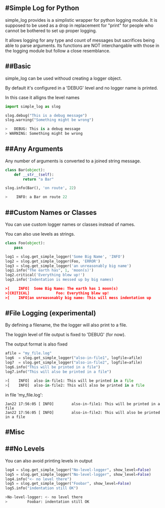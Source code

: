 #Simple Log for Python
----------------------

simple_log provides is a simplistic wrapper for python logging module.
It is supposed to be used as a drop in replacement for "print" for people who cannot 
be bothered to set up proper logging. 

It allows logging for any type and count of messages but sacrifices being able to parse arguments.
Its functions are NOT interchangable with those in the logging module but follow a close resemblance.


##Basic
--------
simple_log can be used withoud creating a logger object.

By default it's configured in a 'DEBUG' level and no logger name is printed.

In this case it alligns the level names

```python
import simple_log as slog

slog.debug("This is a debug message")
slog.warning("Something might be wrong")

>   DEBUG: This is a debug message
> WARNING: Something might be wrong
```

##Any Arguments
--------------
Any number of arguments is converted to a joined string message.
```python
class Bar(object):
    def __str__(self):
        return "a Bar"

slog.info(Bar(), 'on route', 22)

>    INFO: a Bar on route 22
```

##Custom Names or Classes
-----------------------
You can use custom logger names or classes instead of names.

You can also use levels as strings.

```python
class Foo(object):
    pass

log1 = slog.get_simple_logger('Some Big Name', 'INFO')
log2 = slog.get_simple_logger(Foo, 'ERROR')
log3 = slog.get_simple_logger('an unreasonably big name')
log1.info("The earth has", 1, 'moon(s)')
log2.critical('Everything blew up!')
log3.info('Indentation is messed up by big names)

>[    INFO]  Some Big Name: The earth has 1 moon(s)
>[CRITICAL]            Foo: Everything blew up!
>[    INFO]an unreasonably big name: This will mess indentation up
```

#File Logging (experimental)
-------------------
By defining a filename, the the logger will also print to a file.

The loggin level of file output is fixed to 'DEBUG' (for now).

The output format is also fixed

```python
afile = "my_file.log"
log6  = slog.get_simple_logger("also-in-file1", logfile=afile)
log7  = slog.get_simple_logger("also-in-file2", logfile=afile)
log6.info("This will be printed in a file")
log7.info("This will also be printed in a file")

>[    INFO]  also-in-file1: This will be printed in a file
>[    INFO]  also-in-file2: This will also be printed in a file

```
in file 'my_file.log':
```
Jan22 17:56:05 [ INFO]        also-in-file1: This will be printed in a file
Jan22 17:56:05 [ INFO]        also-in-file2: This will also be printed in a file
```

#Misc
-----
##No Levels
-----------
You can also avoid printing levels in output

```python
log4 = slog.get_simple_logger("No-level-logger", show_level=False)
log5 = slog.get_simple_logger("No-level-logger", show_level=False)
log4.info("<- no level there")
log5 = slog.get_simple_logger("Foobar", show_level=False)
log5.info("indentation still OK")

>No-level-logger: <- no level there
>         Foobar: indentation still OK
```
